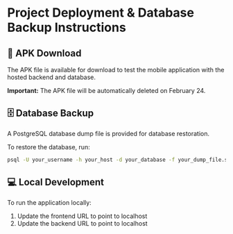 # Project Deployment & Database Backup Instructions

## 📱 APK Download

The APK file is available for download to test the mobile application with the hosted backend and database.

**Important:** The APK file will be automatically deleted on February 24.

## 🗄️ Database Backup

A PostgreSQL database dump file is provided for database restoration.

To restore the database, run:

```bash
psql -U your_username -h your_host -d your_database -f your_dump_file.sql
```

## 💻 Local Development

To run the application locally:

1. Update the frontend URL to point to localhost
2. Update the backend URL to point to localhost
